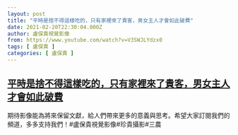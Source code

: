 ```yaml
---
layout: post
title: "平時是捨不得這樣吃的，只有家裡來了貴客，男女主人才會如此破費"
date: 2021-02-20T22:30:04.000Z
author: 盧保貴視覺影像
from: https://www.youtube.com/watch?v=V3SWJLYdzx0
tags: [ 盧保貴 ]
categories: [ 盧保貴 ]
---
```

<!--1613860204000-->
[平時是捨不得這樣吃的，只有家裡來了貴客，男女主人才會如此破費](https://www.youtube.com/watch?v=V3SWJLYdzx0)
------

<div>
期待影像能為將來保留文獻，給人們帶來更多的意義與思考。希望大家訂閱我們的頻道，多多支持我們！#盧保貴視覺影像#珍貴攝影#三農
</div>

